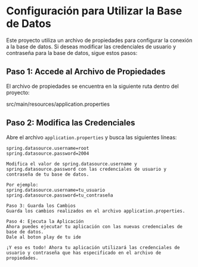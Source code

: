 # Configuración para Utilizar la Base de Datos

Este proyecto utiliza un archivo de propiedades para configurar la conexión a la base de datos. Si deseas modificar las credenciales de usuario y contraseña para la base de datos, sigue estos pasos:

## Paso 1: Accede al Archivo de Propiedades

El archivo de propiedades se encuentra en la siguiente ruta dentro del proyecto:

src/main/resources/application.properties


## Paso 2: Modifica las Credenciales

Abre el archivo `application.properties` y busca las siguientes líneas:

```properties
spring.datasource.username=root
spring.datasource.password=2004

Modifica el valor de spring.datasource.username y spring.datasource.password con las credenciales de usuario y contraseña de tu base de datos.

Por ejemplo:
spring.datasource.username=tu_usuario
spring.datasource.password=tu_contraseña

Paso 3: Guarda los Cambios
Guarda los cambios realizados en el archivo application.properties.

Paso 4: Ejecuta la Aplicación
Ahora puedes ejecutar tu aplicación con las nuevas credenciales de base de datos.
Dale al boton play de tu ide

¡Y eso es todo! Ahora tu aplicación utilizará las credenciales de usuario y contraseña que has especificado en el archivo de propiedades.
